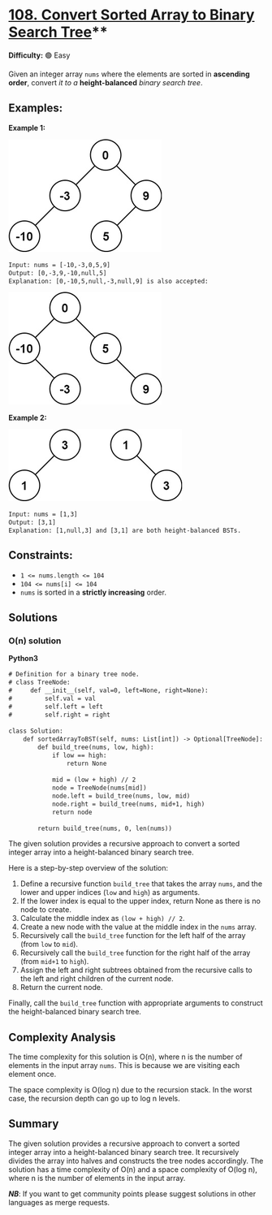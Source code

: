 # [108. Convert Sorted Array to Binary Search Tree](https://leetcode.com/problems/convert-sorted-array-to-binary-search-tree/)**

**Difficulty:** :green_circle: Easy

Given an integer array `nums` where the elements are sorted in **ascending order**, convert *it to a* **height-balanced** *binary search tree*.

## Examples:

**Example 1:**

![083_01.jpeg](./resources/083_01.jpeg)

```
Input: nums = [-10,-3,0,5,9]
Output: [0,-3,9,-10,null,5]
Explanation: [0,-10,5,null,-3,null,9] is also accepted:
```

![083_02.jpeg](./resources/083_02.jpeg)

**Example 2:**

![083_03.jpeg](./resources/083_03.jpeg)

```
Input: nums = [1,3]
Output: [3,1]
Explanation: [1,null,3] and [3,1] are both height-balanced BSTs.
```

## Constraints:

- `1 <= nums.length <= 104`
- `104 <= nums[i] <= 104`
- `nums` is sorted in a **strictly increasing** order.

## Solutions

### O(n) solution 

**Python3**

```python3
# Definition for a binary tree node.
# class TreeNode:
#     def __init__(self, val=0, left=None, right=None):
#         self.val = val
#         self.left = left
#         self.right = right

class Solution:
    def sortedArrayToBST(self, nums: List[int]) -> Optional[TreeNode]:
        def build_tree(nums, low, high):
            if low == high:
                return None

            mid = (low + high) // 2
            node = TreeNode(nums[mid])
            node.left = build_tree(nums, low, mid) 
            node.right = build_tree(nums, mid+1, high)
            return node

        return build_tree(nums, 0, len(nums))
```

The given solution provides a recursive approach to convert a sorted integer array into a height-balanced binary search tree.

Here is a step-by-step overview of the solution:

1. Define a recursive function `build_tree` that takes the array `nums`, and the lower and upper indices (`low` and `high`) as arguments.
2. If the lower index is equal to the upper index, return None as there is no node to create.
3. Calculate the middle index as `(low + high) // 2`.
4. Create a new node with the value at the middle index in the `nums` array.
5. Recursively call the `build_tree` function for the left half of the array (from `low` to `mid`).
6. Recursively call the `build_tree` function for the right half of the array (from `mid+1` to `high`).
7. Assign the left and right subtrees obtained from the recursive calls to the left and right children of the current node.
8. Return the current node.

Finally, call the `build_tree` function with appropriate arguments to construct the height-balanced binary search tree.

## Complexity Analysis

The time complexity for this solution is O(n), where n is the number of elements in the input array `nums`. This is because we are visiting each element once.

The space complexity is O(log n) due to the recursion stack. In the worst case, the recursion depth can go up to log n levels.

## Summary

The given solution provides a recursive approach to convert a sorted integer array into a height-balanced binary search tree. It recursively divides the array into halves and constructs the tree nodes accordingly. The solution has a time complexity of O(n) and a space complexity of O(log n), where n is the number of elements in the input array.

***NB***: If you want to get community points please suggest solutions in other languages as merge requests.

